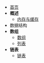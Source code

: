 - [首页](README.md)
- **概述**
  - [内存与缓存](sections/概述/内存与缓存.md)
- 数据结构
- **数组**
  - [数组](sections/数组/1.数组.md)
  - [列表](sections/数组/2.列表.md)
- **链表**
  - [链表](sections/链表/1.链表.md)

